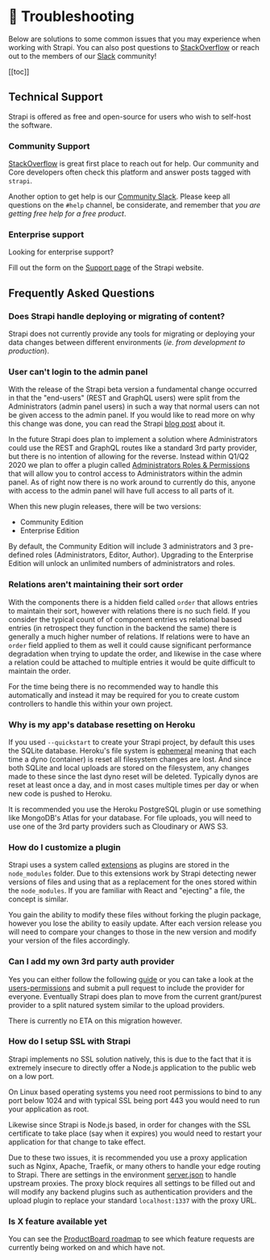 # 💬 Troubleshooting

Below are solutions to some common issues that you may experience when working with Strapi. You can also post questions to [StackOverflow](https://stackoverflow.com/questions/tagged/strapi) or reach out to the members of our [Slack](https://slack.strapi.io) community!

[[toc]]

## Technical Support

Strapi is offered as free and open-source for users who wish to self-host the software.

### Community Support

[StackOverflow](https://stackoverflow.com/search?q=strapi) is great first place to reach out for help. Our community and Core developers often check this platform and answer posts tagged with `strapi`.

Another option to get help is our [Community Slack](https://slack.strapi.io). Please keep all questions on the `#help` channel, be considerate, and remember that _you are getting free help for a free product_.

### Enterprise support

Looking for enterprise support?

Fill out the form on the [Support page](https://strapi.io/support) of the Strapi website.

## Frequently Asked Questions

### Does Strapi handle deploying or migrating of content?

Strapi does not currently provide any tools for migrating or deploying your data changes between different environments (_ie. from development to production_).

### User can't login to the admin panel

With the release of the Strapi beta version a fundamental change occurred in that the "end-users" (REST and GraphQL users) were split from the Administrators (admin panel users) in such a way that normal users can not be given access to the admin panel. If you would like to read more on why this change was done, you can read the Strapi [blog post](https://strapi.io/blog/why-we-split-the-management-of-the-admin-users-and-end-users) about it.

In the future Strapi does plan to implement a solution where Administrators could use the REST and GraphQL routes like a standard 3rd party provider, but there is no intention of allowing for the reverse. Instead within Q1/Q2 2020 we plan to offer a plugin called [Administrators Roles & Permissions](https://portal.productboard.com/strapi/1-public-roadmap/c/8-administrators-roles-permissions) that will allow you to control access to Administrators within the admin panel. As of right now there is no work around to currently do this, anyone with access to the admin panel will have full access to all parts of it.

When this new plugin releases, there will be two versions:

- Community Edition
- Enterprise Edition

By default, the Community Edition will include 3 administrators and 3 pre-defined roles (Administrators, Editor, Author). Upgrading to the Enterprise Edition will unlock an unlimited numbers of administrators and roles.

### Relations aren't maintaining their sort order

With the components there is a hidden field called `order` that allows entries to maintain their sort, however with relations there is no such field. If you consider the typical count of of component entries vs relational based entries (in retrospect they function in the backend the same) there is generally a much higher number of relations. If relations were to have an `order` field applied to them as well it could cause significant performance degradation when trying to update the order, and likewise in the case where a relation could be attached to multiple entries it would be quite difficult to maintain the order.

For the time being there is no recommended way to handle this automatically and instead it may be required for you to create custom controllers to handle this within your own project.

### Why is my app's database resetting on Heroku

If you used `--quickstart` to create your Strapi project, by default this uses the SQLite database. Heroku's file system is [ephemeral](https://devcenter.heroku.com/articles/dynos#ephemeral-filesystem) meaning that each time a dyno (container) is reset all filesystem changes are lost. And since both SQLite and local uploads are stored on the filesystem, any changes made to these since the last dyno reset will be deleted. Typically dynos are reset at least once a day, and in most cases multiple times per day or when new code is pushed to Heroku.

It is recommended you use the Heroku PostgreSQL plugin or use something like MongoDB's Atlas for your database. For file uploads, you will need to use one of the 3rd party providers such as Cloudinary or AWS S3.

### How do I customize a plugin

Strapi uses a system called [extensions](../concepts/customization.md#plugin-extensions) as plugins are stored in the `node_modules` folder. Due to this extensions work by Strapi detecting newer versions of files and using that as a replacement for the ones stored within the `node_modules`. If you are familiar with React and "ejecting" a file, the concept is similar.

You gain the ability to modify these files without forking the plugin package, however you lose the ability to easily update. After each version release you will need to compare your changes to those in the new version and modify your version of the files accordingly.

### Can I add my own 3rd party auth provider

Yes you can either follow the following [guide](../plugins/users-permissions.md#adding-a-new-provider-to-your-project) or you can take a look at the [users-permissions](https://github.com/strapi/strapi/tree/master/packages/strapi-plugin-users-permissions) and submit a pull request to include the provider for everyone. Eventually Strapi does plan to move from the current grant/purest provider to a split natured system similar to the upload providers.

There is currently no ETA on this migration however.

### How do I setup SSL with Strapi

Strapi implements no SSL solution natively, this is due to the fact that it is extremely insecure to directly offer a Node.js application to the public web on a low port.

On Linux based operating systems you need root permissions to bind to any port below 1024 and with typical SSL being port 443 you would need to run your application as root.

Likewise since Strapi is Node.js based, in order for changes with the SSL certificate to take place (say when it expires) you would need to restart your application for that change to take effect.

Due to these two issues, it is recommended you use a proxy application such as Nginx, Apache, Traefik, or many others to handle your edge routing to Strapi. There are settings in the environment [server.json](../concepts/configurations.md#server) to handle upstream proxies. The proxy block requires all settings to be filled out and will modify any backend plugins such as authentication providers and the upload plugin to replace your standard `localhost:1337` with the proxy URL.

### Is X feature available yet

You can see the [ProductBoard roadmap](https://portal.productboard.com/strapi) to see which feature requests are currently being worked on and which have not.
